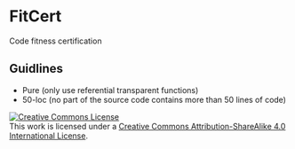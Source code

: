 # FitCert
Code fitness certification

## Guidlines

* Pure (only use referential transparent functions)
* 50-loc (no part of the source code contains more than 50 lines of code)


[![Creative Commons License](https://i.creativecommons.org/l/by-sa/4.0/80x15.png)](http://creativecommons.org/licenses/by-sa/4.0/)  
This work is licensed under a [Creative Commons Attribution-ShareAlike 4.0 International License](http://creativecommons.org/licenses/by-sa/4.0/).